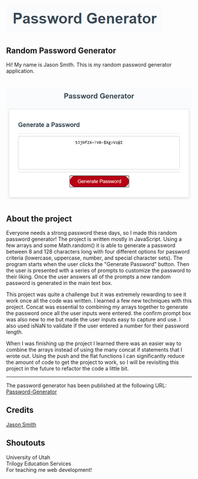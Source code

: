 # ![Password-Generator](/assets/images/pw-generator-title.png "Password Generator")

## Random Password Generator

Hi! My name is Jason Smith. This is my random password generator application.

# ![Site Screen Shot](/assets/images/pw-generator.png "Screen Shot")

## About the project
Everyone needs a strong password these days, so I made this random password generator!
The project is written mostly in JavaScript. Using a few arrays and some Math.random()
it is able to generate a password between 8 and 128 characters long with four different options for password
criteria (lowercase, uppercase, number, and special character sets). The program starts when the user clicks the "Generate Password" button. Then the user is presented with a series of prompts to customize the password to their liking. Once the user answers all of the prompts a new random password is generated in the main text box.  

This project was quite a challenge but it was extremely rewarding to see it work once all the code was written. I learned a few new techniques with this project. Concat was essential to combining my arrays together to generate the password once all the user inputs were entered. the confirm prompt box was also new to me but made the user inputs easy to capture and use. I also used isNaN to validate if the user entered a number for their password length.  

When I was finishing up the project I learned there was an easier way to combine the arrays instead of using the many concat if statements that I wrote out. Using the push and the flat functions I can significantly reduce the amount of code to get the project to work, so I will be revisiting this project in the future to refactor the code a little bit.

***

The password generator has been published at the following URL:  
[Password-Generator](https://jasonpsmith180.github.io/password-generator/)

## Credits
[Jason Smith](https://github.com/Jasonpsmith180)

## Shoutouts
University of Utah  
Trilogy Education Services  
For teaching me web development!